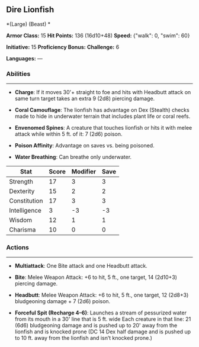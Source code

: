 ## Dire Lionfish
*(Large) (Beast) *

**Armor Class:** 15
**Hit Points:** 136 (16d10+48)
**Speed:** {"walk": 0, "swim": 60}

**Initiative:** 15
**Proficiency Bonus:**
**Challenge:** 6

**Languages:** —

### Abilities
 --- 
- **Charge**: If it moves 30'+ straight to foe and hits with Headbutt attack on same turn target takes an extra 9 (2d8) piercing damage.

- **Coral Camouflage**: The lionfish has advantage on Dex (Stealth) checks made to hide in underwater terrain that includes plant life or coral reefs.

- **Envenomed Spines**: A creature that touches lionfish or hits it with melee attack while within 5 ft. of it: 7 (2d6) poison.

- **Poison Affinity**: Advantage on saves vs. being poisoned.

- **Water Breathing**: Can breathe only underwater.



| Stat | Score | Modifier | Save |
| ---- | ---- | ---- | ---- |
| Strength | 17 | 3 | 3 |
| Dexterity | 15 | 2 | 2 |
| Constitution | 17 | 3 | 3 |
| Intelligence | 3 | -3 | -3 |
| Wisdom | 12 | 1 | 1 |
| Charisma | 10 | 0 | 0 |

### Actions
 --- 
- **Multiattack**: One Bite attack and one Headbutt attack.

- **Bite**: Melee Weapon Attack: +6 to hit, 5 ft., one target, 14 (2d10+3) piercing damage.

- **Headbutt**: Melee Weapon Attack: +6 to hit, 5 ft., one target, 12 (2d8+3) bludgeoning damage + 7 (2d6) poison.

- **Forceful Spit (Recharge 4–6)**: Launches a stream of pessurized water from its mouth in a 30' line that is 5 ft. wide  Each creature in that line: 21 (6d6) bludgeoning damage and is pushed up to 20' away from the lionfish and is knocked prone (DC 14 Dex half damage and is pushed up to 10 ft. away from the lionfish and isn’t knocked prone.)

